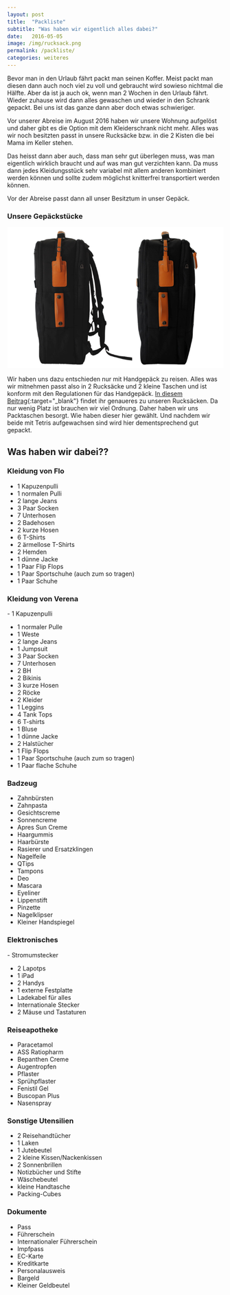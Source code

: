 ```yaml
---
layout: post
title:  "Packliste"
subtitle: "Was haben wir eigentlich alles dabei?"
date:   2016-05-05
image: /img/rucksack.png
permalink: /packliste/
categories: weiteres
---
```


Bevor man in den Urlaub fährt packt man seinen Koffer. Meist packt man diesen dann auch noch viel zu voll und gebraucht wird sowieso nichtmal die Hälfte. Aber da ist ja auch ok, wenn man 2 Wochen in den Urlaub fährt. Wieder zuhause wird dann alles gewaschen und wieder in den Schrank gepackt. Bei uns ist das ganze dann aber doch etwas schwieriger.

Vor unserer Abreise im August 2016 haben wir unsere Wohnung aufgelöst und daher gibt es die Option mit dem Kleiderschrank nicht mehr. Alles was wir noch besitzten passt in unsere Rucksäcke bzw. in die 2 Kisten die bei Mama im Keller stehen.

Das heisst dann aber auch, dass man sehr gut überlegen muss, was man eigentlich wirklich braucht und auf was man gut verzichten kann. Da muss dann jedes Kleidungsstück sehr variabel mit allem anderen kombiniert werden können und sollte zudem möglichst knitterfrei transportiert werden können.

Vor der Abreise passt dann all unser Besitztum in unser Gepäck.

### Unsere Gepäckstücke

<div><img src="/img/unsere-rucksaecke.png" alt></div>

Wir haben uns dazu entschieden nur mit Handgepäck zu reisen. Alles was wir mitnehmen passt also in 2 Rucksäcke und 2 kleine Taschen und ist konform mit den Regulationen für das Handgepäck. [In diesem Beitrag](){:target="_blank"} findet ihr genaueres zu unseren Rucksäcken. <!-- Marken der Rucksäcke etc. -->
Da nur wenig Platz ist brauchen wir viel Ordnung. Daher haben wir uns Packtaschen besorgt. Wie haben dieser hier gewählt. Und nachdem wir beide mit Tetris aufgewachsen sind wird hier dementsprechend gut gepackt.
<!-- link zu amazon Packtaschen -->
<!-- Bild von gepacktem Zeug -->

## Was haben wir dabei??

### Kleidung von Flo
<!-- <div><img src="/img/barcelona-1.jpg" alt></div>
 -->
- 1 Kapuzenpulli
- 1 normalen Pulli
- 2 lange Jeans
- 3 Paar Socken
- 7 Unterhosen
- 2 Badehosen
- 2 kurze Hosen
- 6 T-Shirts
- 2 ärmellose T-Shirts
- 2 Hemden
- 1 dünne Jacke
- 1 Paar Flip Flops 
- 1 Paar Sportschuhe (auch zum so tragen)
- 1 Paar Schuhe



### Kleidung von Verena
<!-- <div><img src="/img/barcelona-1.jpg" alt></div>
 -->- 1 Kapuzenpulli
- 1 normaler Pulle
- 1 Weste
- 2 lange Jeans
- 1 Jumpsuit
- 3 Paar Socken
- 7 Unterhosen
- 2 BH 
- 2 Bikinis
- 3 kurze Hosen
- 2 Röcke
- 2 Kleider
- 1 Leggins
- 4 Tank Tops
- 6 T-shirts
- 1 Bluse
- 1 dünne Jacke
- 2 Halstücher
- 1 Flip Flops 
- 1 Paar Sportschuhe (auch zum so tragen)
- 1 Paar flache Schuhe


### Badzeug
<!-- <div><img src="/img/barcelona-1.jpg" alt></div>
 -->
- Zahnbürsten
- Zahnpasta
- Gesichtscreme
- Sonnencreme
- Apres Sun Creme
- Haargummis
- Haarbürste
- Rasierer und Ersatzklingen
- Nagelfeile
- QTips
- Tampons
- Deo
- Mascara
- Eyeliner
- Lippenstift
- Pinzette
- Nagelklipser
- Kleiner Handspiegel

### Elektronisches
<!-- <div><img src="/img/barcelona-1.jpg" alt></div>
 -->- Stromumstecker
- 2 Lapotps
- 1 iPad
- 2 Handys
- 1 externe Festplatte
- Ladekabel für alles
- Internationale Stecker
- 2 Mäuse und Tastaturen

### Reiseapotheke
<!-- <div><img src="/img/barcelona-1.jpg" alt></div>
 -->
- Paracetamol
- ASS Ratiopharm
- Bepanthen Creme
- Augentropfen
- Pflaster
- Sprühpflaster
- Fenistil Gel
- Buscopan Plus
- Nasenspray

### Sonstige Utensilien
<!-- <div><img src="/img/barcelona-1.jpg" alt></div>
 -->
- 2 Reisehandtücher
- 1 Laken
- 1 Jutebeutel
- 2 kleine Kissen/Nackenkissen
- 2 Sonnenbrillen
- Notizbücher und Stifte
- Wäschebeutel
- kleine Handtasche
- Packing-Cubes

### Dokumente
<!-- <div><img src="/img/barcelona-1.jpg" alt></div>
 -->
- Pass
- Führerschein
- Internationaler Führerschein
- Impfpass
- EC-Karte
- Kreditkarte
- Personalausweis
- Bargeld
- Kleiner Geldbeutel